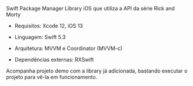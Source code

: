 
Swift Package Manager Library iOS que utiliza a API da série Rick and Morty

* Requisitos: Xcode 12, iOS 13

* Linguagem: Swift 5.3

* Arquitetura: MVVM e Coordinator (MVVM-c)

* Dependências externas: RXSwift

Acompanha projeto demo com a library já adicionada, bastando executar o projeto para vê-la em funcionamento.

